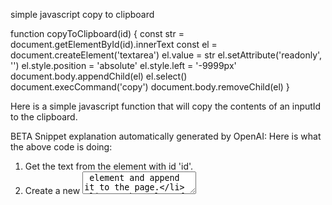 simple javascript copy to clipboard


function copyToClipboard(id) {
    const str = document.getElementById(id).innerText
    const el = document.createElement('textarea')
    el.value = str
    el.setAttribute('readonly', '')
    el.style.position = 'absolute'
    el.style.left = '-9999px'
    document.body.appendChild(el)
    el.select()
    document.execCommand('copy')
    document.body.removeChild(el)
}



Here is a simple javascript function that will copy the contents of an inputId to the clipboard.

BETA Snippet explanation automatically generated by OpenAI:
Here is what the above code is doing:
1. Get the text from the element with id 'id'.
2. Create a new <textarea> element and append it to the page.
3. Set the value of the <textarea> element to the text from the element with id '